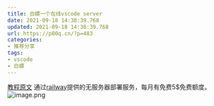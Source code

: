 ```yaml
---
title: 白嫖一个在线vscode server
date: 2021-09-18 14:38:39.768
updated: 2021-09-18 14:38:39.768
url: https://p00q.cn/?p=483
categories: 
- 推荐分享
tags: 
- vscode
- 白嫖
---
```


[教程原文](https://justyy.com/archives/45744)
通过[railway](railway.app)提供的无服务器部署服务，每月有免费5$免费额度。![image.png](https://danbai.oss-cn-chengdu.aliyuncs.com/bk/image_1631947084622.png?x-oss-process=style/blog)